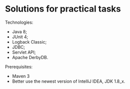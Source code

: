 # Solutions for practical tasks

Technologies:
- Java 8;
- JUnit 4;
- Logback Classic;
- JDBC;
- Servlet API;
- Apache DerbyDB.

Prerequisites:
- Maven 3
- Better use the newest version of IntelliJ IDEA, JDK 1.8_x.
